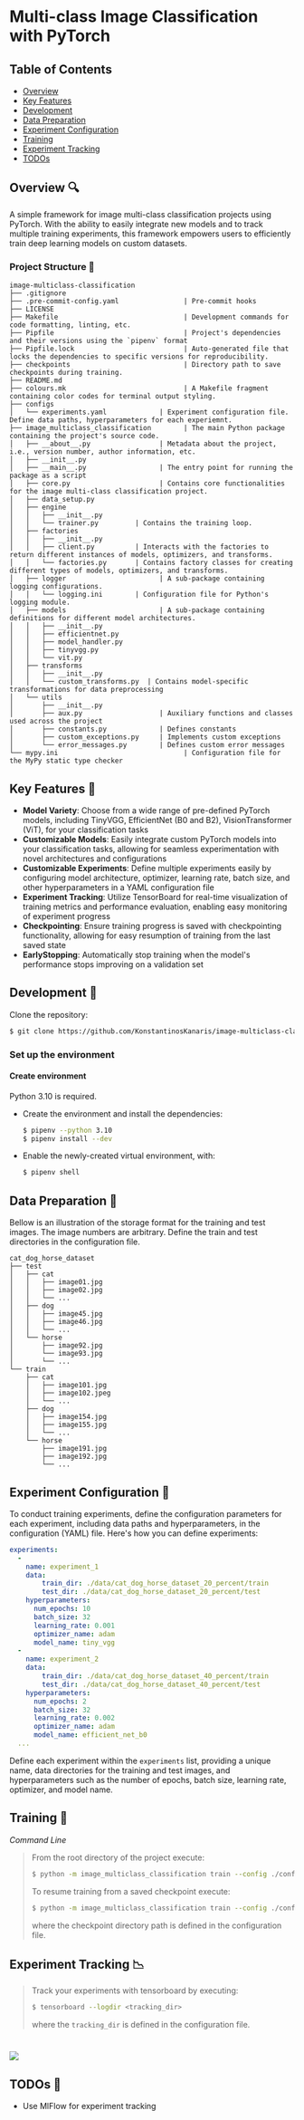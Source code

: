 # Multi-class Image Classification with PyTorch

## Table of Contents

* [Overview](#Overview)
* [Key Features](#Key--Features)
* [Development](#Development)
* [Data Preparation](#Data--Preparation)
* [Experiment Configuration](#Experiment--Configuration)
* [Training](#Training)
* [Experiment Tracking](#Experiment--Tracking)
* [TODOs](#TODOs)

## Overview 🔍

A simple framework for image multi-class classification projects using PyTorch. With the ability to
easily integrate new models and to track multiple training experiments, this framework empowers users
to efficiently train deep learning models on custom datasets.

### Project Structure 🌲
```
image-multiclass-classification
├── .gitignore
├── .pre-commit-config.yaml                | Pre-commit hooks
├── LICENSE
├── Makefile                               | Development commands for code formatting, linting, etc.
├── Pipfile                                | Project's dependencies and their versions using the `pipenv` format
├── Pipfile.lock                           | Auto-generated file that locks the dependencies to specific versions for reproducibility.
├── checkpoints                            | Directory path to save checkpoints during training.
├── README.md
├── colours.mk                             | A Makefile fragment containing color codes for terminal output styling.
├── configs
│   └── experiments.yaml             | Experiment configuration file. Define data paths, hyperparameters for each experiemnt.
├── image_multiclass_classification        | The main Python package containing the project's source code.
│   ├── __about__.py                 | Metadata about the project, i.e., version number, author information, etc.
│   ├── __init__.py
│   ├── __main__.py                  | The entry point for running the package as a script
│   ├── core.py                      | Contains core functionalities for the image multi-class classification project.
│   ├── data_setup.py
│   ├── engine
│   │   ├── __init__.py
│   │   └── trainer.py         | Contains the training loop.
│   ├── factories
│   │   ├── __init__.py
│   │   ├── client.py          | Interacts with the factories to return different instances of models, optimizers, and transforms.
│   │   └── factories.py       | Contains factory classes for creating different types of models, optimizers, and transforms.
│   ├── logger                       | A sub-package containing logging configurations.
│   │   └── logging.ini        | Configuration file for Python's logging module.
│   ├── models                       | A sub-package containing definitions for different model architectures.
│   │   ├── __init__.py
│   │   ├── efficientnet.py
│   │   ├── model_handler.py
│   │   ├── tinyvgg.py
│   │   └── vit.py
│   ├── transforms
│   │   ├── __init__.py
│   │   └── custom_transforms.py  | Contains model-specific transformations for data preprocessing
│   └── utils
│       ├── __init__.py
│       ├── aux.py                   | Auxiliary functions and classes used across the project
│       ├── constants.py             | Defines constants
│       ├── custom_exceptions.py     | Implements custom exceptions
│       └── error_messages.py        | Defines custom error messages
└── mypy.ini                               | Configuration file for the MyPy static type checker
```


## Key Features 🔑

* **Model Variety**: Choose from a wide range of pre-defined PyTorch models, including
TinyVGG, EfficientNet (B0 and B2), VisionTransformer (ViT), for your classification tasks
* **Customizable Models**: Easily integrate custom PyTorch models into your classification
tasks, allowing for seamless experimentation with novel architectures and configurations
* **Customizable Experiments**: Define multiple experiments easily by configuring model
architecture, optimizer, learning rate, batch size, and other hyperparameters in a YAML
configuration file
* **Experiment Tracking**: Utilize TensorBoard for real-time visualization of training
metrics and performance evaluation, enabling easy monitoring of experiment progress
* **Checkpointing**: Ensure training progress is saved with checkpointing functionality,
allowing for easy resumption of training from the last saved state
* **EarlyStopping**: Automatically stop training when the model's performance stops
improving on a validation set

## Development 🐍
Clone the repository:
  ```bash
  $ git clone https://github.com/KonstantinosKanaris/image-multiclass-classification.git
  ```

### Set up the environment

#### Create environment
Python 3.10 is required.

- Create the environment and install the dependencies:
    ```bash
    $ pipenv --python 3.10
    $ pipenv install --dev
    ```
- Enable the newly-created virtual environment, with:
    ```bash
    $ pipenv shell
    ```
## Data Preparation 📂
Bellow is an illustration of the storage format for the training and test images.
The image numbers are arbitrary. Define the train and test directories in the configuration file.

```
cat_dog_horse_dataset
├── test
│   ├── cat
│   │   ├── image01.jpg
│   │   ├── image02.jpg
│   │   └── ...
│   ├── dog
│   │   ├── image45.jpg
│   │   ├── image46.jpg
│   │   └── ...
│   └── horse
│       ├── image92.jpg
│       └── image93.jpg
│       └── ...
└── train
    ├── cat
    │   ├── image101.jpg
    │   ├── image102.jpeg
    │   └── ...
    ├── dog
    │   ├── image154.jpg
    │   ├── image155.jpg
    │   └── ...
    └── horse
        ├── image191.jpg
        ├── image192.jpg
        └── ...
```

## Experiment Configuration 🧪
To conduct training experiments, define the configuration parameters for each experiment, including data paths and
hyperparameters, in the configuration (YAML) file. Here's how you can define experiments:

```yaml
experiments:
  -
    name: experiment_1
    data:
        train_dir: ./data/cat_dog_horse_dataset_20_percent/train
        test_dir: ./data/cat_dog_horse_dataset_20_percent/test
    hyperparameters:
      num_epochs: 10
      batch_size: 32
      learning_rate: 0.001
      optimizer_name: adam
      model_name: tiny_vgg
  -
    name: experiment_2
    data:
        train_dir: ./data/cat_dog_horse_dataset_40_percent/train
        test_dir: ./data/cat_dog_horse_dataset_40_percent/test
    hyperparameters:
      num_epochs: 2
      batch_size: 32
      learning_rate: 0.002
      optimizer_name: adam
      model_name: efficient_net_b0
  ...
```
Define each experiment within the `experiments` list, providing a unique name, data directories for the
training and test images, and hyperparameters such as the number of epochs, batch size, learning rate,
optimizer, and model name.

## Training 🚀
*Command Line*
>
>From the root directory of the project execute:
>```bash
>$ python -m image_multiclass_classification train --config ./configs/experiments.yaml
>```
>To resume training from a saved checkpoint execute:
>```bash
>$ python -m image_multiclass_classification train --config ./configs/experiments.yaml --resume_from_checkpoint yes
>```
>where the checkpoint directory path is defined in the configuration file.

## Experiment Tracking 📉
>Track your experiments with tensorboard by executing:
>```bash
>$ tensorboard --logdir <tracking_dir>
>```
>where the `tracking_dir` is defined in the configuration file.

# <img src="images/tensorboard_image.png"/>


## TODOs 📝
* Use MlFlow for experiment tracking
